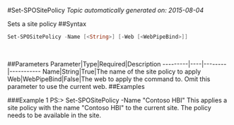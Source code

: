#Set-SPOSitePolicy
*Topic automatically generated on: 2015-08-04*

Sets a site policy
##Syntax
```powershell
Set-SPOSitePolicy -Name [<String>] [-Web [<WebPipeBind>]]
```
&nbsp;

##Parameters
Parameter|Type|Required|Description
---------|----|--------|-----------
Name|String|True|The name of the site policy to apply
Web|WebPipeBind|False|The web to apply the command to. Omit this parameter to use the current web.
##Examples

###Example 1
    PS:> Set-SPOSitePolicy -Name "Contoso HBI"
This applies a site policy with the name "Contoso HBI" to the current site. The policy needs to be available in the site.
